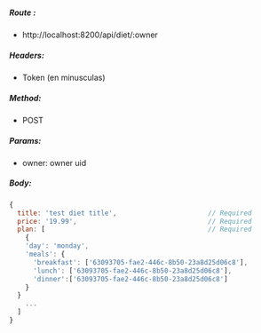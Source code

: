 ##### Route :

- http://localhost:8200/api/diet/:owner

##### Headers:

- Token (en minusculas)

##### Method:

- POST

##### Params:

- owner: owner uid

##### Body:

```js
{
  title: 'test diet title',                       // Required
  price: '19.99',                                 // Required
  plan: [                                         // Required
    {
    'day': 'monday',
    'meals': {
      'breakfast': ['63093705-fae2-446c-8b50-23a8d25d06c8'],
      'lunch': ['63093705-fae2-446c-8b50-23a8d25d06c8'],
      'dinner':['63093705-fae2-446c-8b50-23a8d25d06c8']
    }
  }
    ...
  ]
}
```
